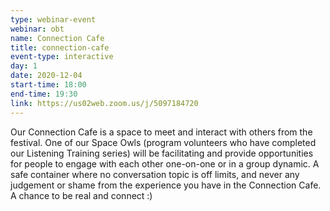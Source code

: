 ```yaml
---
type: webinar-event
webinar: obt
name: Connection Cafe
title: connection-cafe
event-type: interactive
day: 1
date: 2020-12-04
start-time: 18:00
end-time: 19:30
link: https://us02web.zoom.us/j/5097184720
---
```


Our Connection Cafe is a space to meet and interact with others from the festival. One of our Space Owls (program volunteers who have completed our Listening Training series) will be facilitating and provide opportunities for people to engage with each other one-on-one or in a group dynamic. A safe container where no conversation topic is off limits, and never any judgement or shame from the experience you have in the Connection Cafe. A chance to be real and connect :)
